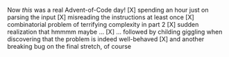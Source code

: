 Now *this* was a real Advent-of-Code day! 
[X] spending an hour just on parsing the input
[X] misreading the instructions at least once
[X] combinatorial problem of terrifying complexity in part 2
[X] sudden realization that hmmmm maybe ...
[X] ... followed by childing giggling when discovering that the problem is indeed well-behaved
[X] and another breaking bug on the final stretch, of course
